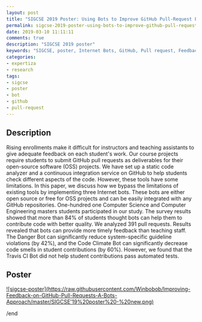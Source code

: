 ```yaml
---
layout: post
title: "SIGCSE 2019 Poster: Using Bots to Improve GitHub Pull-Request Feedback"
permalink: sigcse-2019-poster-using-bots-to-improve-github-pull-request-feedback
date: 2019-03-10 11:11:11
comments: true
description: "SIGCSE 2019 poster"
keywords: "SIGCSE, poster, Internet Bots, GitHub, Pull request, Feedback"
categories:
- expertiza
- research
tags:
- sigcse
- poster
- bot
- github
- pull-request
---
```


## Description
Rising enrollments make it difficult for instructors and teaching assistants to give adequate feedback on each student's work. Our course projects require students to submit GitHub pull requests as deliverables for their open-source software (OSS) projects. We have set up a static code analyzer and a continuous integration service on GitHub to help students check different aspects of the code. However, these tools have some limitations. In this paper, we discuss how we bypass the limitations of existing tools by implementing three Internet bots. These bots are either open source or free for OSS projects and can be easily integrated with any GitHub repositories. One-hundred one Computer Science and Computer Engineering masters students participated in our study. The survey results showed that more than 84% of students thought bots can help them to contribute code with better quality. We analyzed 391 pull requests. Results revealed that bots can provide more timely feedback than teaching staff. The Danger Bot can significantly reduce system-specific guideline violations (by 42%), and the Code Climate Bot can significantly decrease code smells in student contributions (by 60%). However, we found that the Travis CI Bot did not help student contributions pass automated tests.

## Poster

<a href="https://raw.githubusercontent.com/Winbobob/Improving-Feedback-on-GitHub-Pull-Requests-A-Bots-Approach/master/SIGCSE'19%20poster%20-%20new.png" class="swipebox" rel="gallery" title="netflix-project-poster" target="_blank">
![sigcse-poster](https://raw.githubusercontent.com/Winbobob/Improving-Feedback-on-GitHub-Pull-Requests-A-Bots-Approach/master/SIGCSE'19%20poster%20-%20new.png)
</a>


/end
